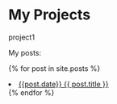 # My Projects

project1

My posts:

{% for post in site.posts %}  
  <li><a href="{{ BASE_PATH }}{{ post.url }}">{{post.date}} {{ post.title }}</a></li>
{% endfor %} 
